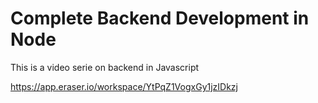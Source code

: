 # Complete Backend Development in Node

This is a video serie on backend in Javascript

https://app.eraser.io/workspace/YtPqZ1VogxGy1jzIDkzj